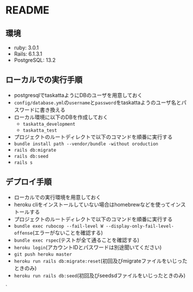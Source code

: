 # README
## 環境
- ruby: 3.0.1
- Rails: 6.1.3.1
- PostgreSQL: 13.2

## ローカルでの実行手順
- postgresqlでtaskattaようにDBのユーザを用意しておく
- `config/database.yml`の`username`と`password`をtaskattaようのユーザ名とパスワードに書き換える
- ローカル環境に以下のDBを作成しておく
    - `taskatta_development`
    - `taskatta_test`
- プロジェクトのルートディレクトで以下のコマンドを順番に実行する
- `bundle install path --vendor/bundle -without oroduction`
- `rails db:migrate`
- `rails db:seed`
- `rails s`


## デプロイ手順
- ローカルでの実行環境を用意しておく
- heroku cliをインストールしていない場合はhomebrewなどを使ってインストールする
- プロジェクトのルートディレクトで以下のコマンドを順番に実行する
- `bundle exec rubocop --fail-level W --display-only-fail-level-offense`(エラーがないことを確認する)
- `bundle exec rspec`(テストが全て通ることを確認する)
- `heroku login`(アカウントIDとパスワードは別途聞いてください)
- `git push heroku master`
- `heroku run rails db:migrate:reset`(初回及びmigrateファイルをいじったときのみ)
- `heroku run rails db:seed`(初回及びseedsdファイルをいじったときのみ)

















`
